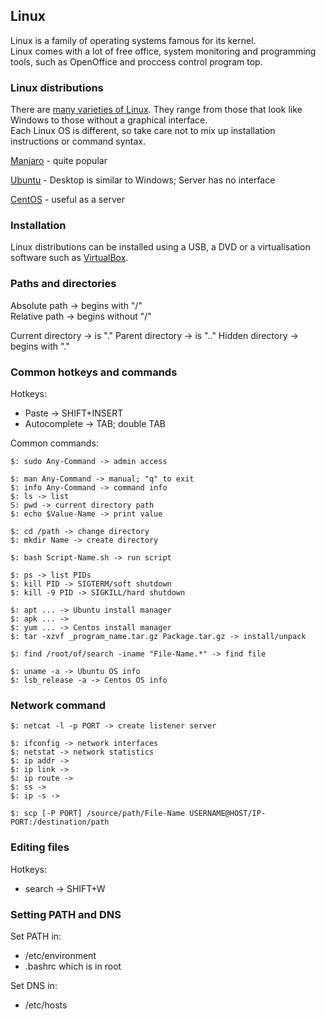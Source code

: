 ## Linux

Linux is a family of operating systems famous for its kernel.  
Linux comes with a lot of free office, system monitoring and programming tools, such as OpenOffice and
proccess control program top.  

### Linux distributions

There are [many varieties of Linux](https://distrowatch.com/). They range from those that look like Windows
to those without a graphical interface.  
Each Linux OS is different, so take care not to mix up installation instructions or command syntax.  

[Manjaro](https://manjaro.org/) - quite popular

[Ubuntu](https://www.ubuntu.com/) - Desktop is similar to Windows; Server has no interface

[CentOS](https://www.centos.org/) - useful as a server

### Installation

Linux distributions can be installed using a USB, a DVD or a virtualisation software such as [VirtualBox](https://github.com/MislavJaksic/Knowledge-Repository/tree/master/Virtualisation/VirtualMachines/VirtualBox).

### Paths and directories

Absolute path -> begins with "/"  
Relative path -> begins without "/"  

Current directory -> is "."
Parent directory -> is ".."
Hidden directory -> begins with "."

### Common hotkeys and commands

Hotkeys:
* Paste -> SHIFT+INSERT
* Autocomplete -> TAB; double TAB

Common commands:
```
$: sudo Any-Command -> admin access

$: man Any-Command -> manual; "q" to exit
$: info Any-Command -> command info
$: ls -> list
S: pwd -> current directory path
$: echo $Value-Name -> print value

$: cd /path -> change directory
$: mkdir Name -> create directory

$: bash Script-Name.sh -> run script

$: ps -> list PIDs
$: kill PID -> SIGTERM/soft shutdown
$: kill -9 PID -> SIGKILL/hard shutdown

$: apt ... -> Ubuntu install manager
$: apk ... -> 
$: yum ... -> Centos install manager
$: tar -xzvf _program_name.tar.gz Package.tar.gz -> install/unpack

$: find /root/of/search -iname "File-Name.*" -> find file

$: uname -a -> Ubuntu OS info
$: lsb_release -a -> Centos OS info
```

### Network command

```
$: netcat -l -p PORT -> create listener server

$: ifconfig -> network interfaces
$: netstat -> network statistics
$: ip addr -> 
$: ip link -> 
$: ip route -> 
$: ss -> 
$: ip -s -> 

$: scp [-P PORT] /source/path/File-Name USERNAME@HOST/IP-PORT:/destination/path
```

### Editing files

Hotkeys:
* search -> SHIFT+W

### Setting PATH and DNS

Set PATH in:
* /etc/environment
* .bashrc which is in root

Set DNS in:
* /etc/hosts
